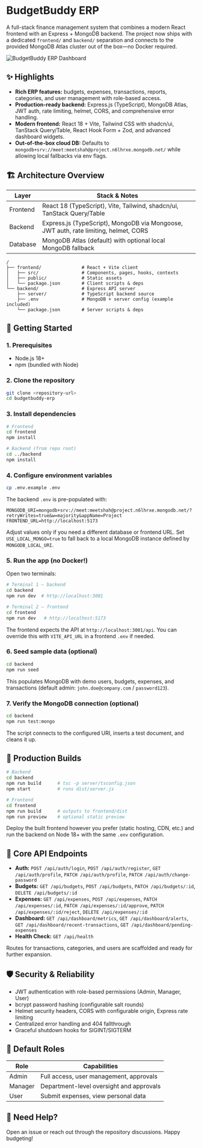 # BudgetBuddy ERP

A full-stack finance management system that combines a modern React frontend with an Express + MongoDB backend. The project now ships with a dedicated `frontend/` and `backend/` separation and connects to the provided MongoDB Atlas cluster out of the box—no Docker required.

![BudgetBuddy ERP Dashboard](https://github.com/user-attachments/assets/c8d497fe-451a-4993-b64b-8d40f1978fde)

## ✨ Highlights
- **Rich ERP features:** budgets, expenses, transactions, reports, categories, and user management with role-based access.
- **Production-ready backend:** Express.js (TypeScript), MongoDB Atlas, JWT auth, rate limiting, helmet, CORS, and comprehensive error handling.
- **Modern frontend:** React 18 + Vite, Tailwind CSS with shadcn/ui, TanStack Query/Table, React Hook Form + Zod, and advanced dashboard widgets.
- **Out-of-the-box cloud DB:** Defaults to `mongodb+srv://meet:meetshah@project.n6lhrxe.mongodb.net/` while allowing local fallbacks via env flags.

## 🏗️ Architecture Overview
| Layer     | Stack & Notes |
|-----------|---------------|
| Frontend  | React 18 (TypeScript), Vite, Tailwind, shadcn/ui, TanStack Query/Table |
| Backend   | Express.js (TypeScript), MongoDB via Mongoose, JWT auth, rate limiting, helmet, CORS |
| Database  | MongoDB Atlas (default) with optional local MongoDB fallback |

```
/
├── frontend/               # React + Vite client
│   ├── src/                # Components, pages, hooks, contexts
│   ├── public/             # Static assets
│   └── package.json        # Client scripts & deps
└── backend/                # Express API server
    ├── server/             # TypeScript backend source
    ├── .env                # MongoDB + server config (example included)
    └── package.json        # Server scripts & deps
```

## 🚀 Getting Started
### 1. Prerequisites
- Node.js 18+
- npm (bundled with Node)

### 2. Clone the repository
```bash
git clone <repository-url>
cd budgetbuddy-erp
```

### 3. Install dependencies
```bash
# Frontend
cd frontend
npm install

# Backend (from repo root)
cd ../backend
npm install
```

### 4. Configure environment variables
```bash
cp .env.example .env
```
The backend `.env` is pre-populated with:
```
MONGODB_URI=mongodb+srv://meet:meetshah@project.n6lhrxe.mongodb.net/?retryWrites=true&w=majority&appName=Project
FRONTEND_URL=http://localhost:5173
```
Adjust values only if you need a different database or frontend URL. Set `USE_LOCAL_MONGO=true` to fall back to a local MongoDB instance defined by `MONGODB_LOCAL_URI`.

### 5. Run the app (no Docker!)
Open two terminals:

```bash
# Terminal 1 – backend
cd backend
npm run dev  # http://localhost:3001

# Terminal 2 – frontend
cd frontend
npm run dev   # http://localhost:5173
```
The frontend expects the API at `http://localhost:3001/api`. You can override this with `VITE_API_URL` in a frontend `.env` if needed.

### 6. Seed sample data (optional)
```bash
cd backend
npm run seed
```
This populates MongoDB with demo users, budgets, expenses, and transactions (default admin: `john.doe@company.com` / `password123`).

### 7. Verify the MongoDB connection (optional)
```bash
cd backend
npm run test:mongo
```
The script connects to the configured URI, inserts a test document, and cleans it up.

## 🔧 Production Builds
```bash
# Backend
cd backend
npm run build      # tsc -p server/tsconfig.json
npm start          # runs dist/server.js

# Frontend
cd frontend
npm run build      # outputs to frontend/dist
npm run preview    # optional static preview
```
Deploy the built frontend however you prefer (static hosting, CDN, etc.) and run the backend on Node 18+ with the same `.env` configuration.

## 📡 Core API Endpoints
- **Auth:** `POST /api/auth/login`, `POST /api/auth/register`, `GET /api/auth/profile`, `PATCH /api/auth/profile`, `PATCH /api/auth/change-password`
- **Budgets:** `GET /api/budgets`, `POST /api/budgets`, `PATCH /api/budgets/:id`, `DELETE /api/budgets/:id`
- **Expenses:** `GET /api/expenses`, `POST /api/expenses`, `PATCH /api/expenses/:id`, `PATCH /api/expenses/:id/approve`, `PATCH /api/expenses/:id/reject`, `DELETE /api/expenses/:id`
- **Dashboard:** `GET /api/dashboard/metrics`, `GET /api/dashboard/alerts`, `GET /api/dashboard/recent-transactions`, `GET /api/dashboard/pending-expenses`
- **Health Check:** `GET /api/health`

Routes for transactions, categories, and users are scaffolded and ready for further expansion.

## 🛡️ Security & Reliability
- JWT authentication with role-based permissions (Admin, Manager, User)
- bcrypt password hashing (configurable salt rounds)
- Helmet security headers, CORS with configurable origin, Express rate limiting
- Centralized error handling and 404 fallthrough
- Graceful shutdown hooks for SIGINT/SIGTERM

## 👥 Default Roles
| Role   | Capabilities |
|--------|--------------|
| Admin  | Full access, user management, approvals |
| Manager| Department-level oversight and approvals |
| User   | Submit expenses, view personal data |

## 🙌 Need Help?
Open an issue or reach out through the repository discussions. Happy budgeting!

